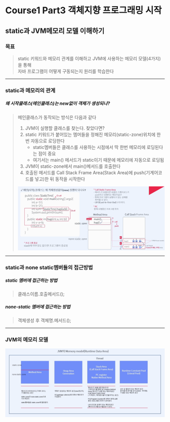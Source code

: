 # Course1 Part3 객체지향 프로그래밍 시작   

## static과 JVM메모리 모델 이해하기

### 목표
> static 키워드와 메모리 관계를 이해하고 JVM에 사용하는 메모리 모델(4가지)을 통해   
> 자바 프로그램이 어떻게 구동되는지 원리를 학습한다
---

### static과 메모리의 관계

##### 왜 시작클래스(메인클래스)는 new없이 객체가 생성되나?
> 메인클래스가 동작되는 방식은 다음과 같다
> 1. JVM이 실행할 클래스를 찾는다. 찾았다면?
> 2. static 키워드가 붙어있는 멤머들을 정해진 메모리(static-zone)위치에 한 번 자동으로 로딩한다
>    - static멤버들은 클래스를 사용하는 시점에서 딱 한번 메모리에 로딩된다는 점이 중요
>    - 여기서는 main() 메서드가 static이기 때문에 메모리에 자동으로 로딩됨
> 3. JVM이 static-zone에서 main()메서드를 호출한다
> 4. 호출된 메서드를 Call Stack Frame Area(Stack Area)에 push(기계어코드를 넣고)한 뒤 동작을 시작한다
> 
> <img src="../../../../../image/mainProcess.png"></img>

---

### static과 none static멤버들의 접근방법

##### static 멤버에 접근하는 방법
> 클래스이름.호출메서드();

##### none-static 멤버에 접근하는 방법
> 객체생성 후 객체명.메서드();

---
### JVM의 메모리 모델
<img src="../../../../../image/JVMMemoryModel.png"></img>

